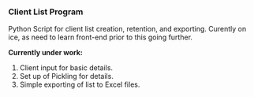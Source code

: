 ### Client List Program

Python Script for client list creation, retention, and exporting. Curently on ice, as need to learn front-end prior to this going further.

**Currently under work:**
  1. Client input for basic details.
  2. Set up of Pickling for details.
  3. Simple exporting of list to Excel files.
